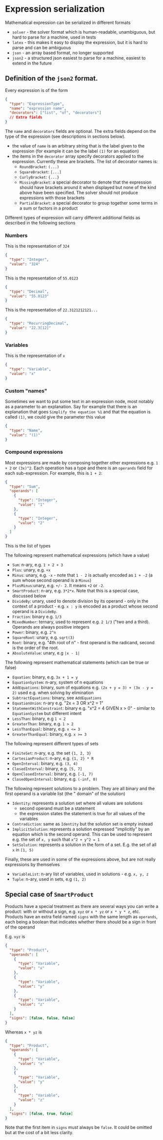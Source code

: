 # Expression serialization

Mathematical expression can be serialized in different formats

- `solver` - the solver format which is human-readable, unambiguous, but hard to parse for a machine, used in tests
- `latex` - this makes it easy to display the expression, but it is hard to parse and can be ambiguous
- `json` - an array based format, no longer supported
- `json2` - a structured json easiest to parse for a machine, easiest to extend in the future

## Definition of the `json2` format.

Every expression is of the form

```json
{
  "type": "ExpressionType",
  "name": "expression name",
  "decorators": ["list", "of", "decorators"]
  // Extra fields
}
```

The `name` and `decorators` fields are optional. The extra fields depend on the type of the expression (see descriptions
in sections below).

- the value of `name` is an arbitrary string that is the label given to the expression (for example it can be the label
  `(1)` for an equation)
- the items in the `decorator` array specify decorators applied to the expression. Currently these are brackets. The
  list of decorator names is:
  - `RoundBracket`: `(...)`
  - `SquareBracket`: `[...]`
  - `CurlyBracket`: `{...}`
  - `MissingBracket`: a special decorator to denote that the expression should have brackets around it when displayed
    but none of the kind above have been specified. The solver should not produce expressions with those brackets
  - `PartialBracket`: a special decorator to group together some terms in a sum or factors in a product

Different types of expression will carry different additional fields as described in the following sections

### Numbers

This is the representation of `324`

```json
{
  "type": "Integer",
  "value": "324"
}
```

This is the representation of `55.0123`

```json
{
  "type": "Decimal",
  "value": "55.0123"
}
```

This is the representation of `22.3121212121...`

```json
{
  "type": "RecurringDecimal",
  "value": "22.3[12]"
}
```

### Variables

This is the representation of `x`

```json
{
  "type": "Variable",
  "value": "x"
}
```

### Custom "names"

Sometimes we want to put some text in an expression node, most notably as a parameter to an explanation. Say for
example that there is an explanation that goes `Simplify the equation %1` and that the equation is called `(1)`, we
could give the parameter this value

```json
{
  "type": "Name",
  "value": "(1)"
}
```

### Compound expressions

Most expressions are made by composing together other expressions e.g. `1 + 2` or `(3x)^2`. Each operation has a type
and there is an `operands` field for each sub-expression. For example, this is `1 + 2`:

```json
{
  "type": "Sum",
  "operands": [
    {
      "type": "Integer",
      "value": "1"
    },
    {
      "type": "Integer",
      "value": "2"
    }
  ]
}
```

This is the list of types

The following represent mathematical expressions (which have a value)

- `Sum`: n-ary, e.g. `1 + 2 + 3`
- `Plus`: unary, e.g. `+x`
- `Minus`: unary, e.g. `-x` - note that `1 - 2` is actually encoded as `1 + -2` (a sum whose second operand is
  a `Minus`)
- `PlusMinus`:unary, e.g. `+/- 2`. It means `+2` or `-2`.
- `SmartProduct`: n-ary, e.g. `3*2*x`. Note that this is a special case, discussed below
- `DivideBy`: unary, used to denote division by its operand - only in the context of a product - e.g. `x : y` is encoded
  as a product whose second operand is a `DivideBy`.
- `Fraction`: binary e.g. `1/3`
- `MixedNumber`: ternary, used to represent e.g. `2 1/3` ("two and a third). Operands are always positive integers
- `Power`: binary, e.g. `2^n`
- `SquareRoot`: unary, e.g. `sqrt(3)`
- `Root`: binary, e.g. "4th root of n" - first operand is the radicand, second is the order of the root.
- `AbsoluteValue`: unary, e.g `|x - 1|`

The following represent mathematical statements (which can be true or false)

- `Equation`: binary, e.g. `3x + 1 = y`
- `EquationSystem`: n-ary, system of n equations
- `AddEquations`: binary, sum of equations e.g. `(2x + y = 3) + (3x - y = 2)` used e.g. when solving by elimination
- `SubtractEquations`: binary, see `AddEquations`
- `EquationUnion`: n-ary e.g. "2x = 3 OR x^2 = 1"
- `StatementWithConstraint`: binary e.g. "x^2 = 4 GIVEN x > 0" - similar to `EquationSystem` but different intent
- `LessThan`: binary, e.g `1 < 2`
- `GreaterThan`: binary, e.g. `1 > 2`
- `LessThanEqual`: binary, e.g. `x <= 3`
- `GreaterThanEqual`: binary, e.g. `x >= 3`

The following represent different types of sets

- `FiniteSet`: n-ary, e.g. the set `{1, 2, 3}`
- `CartesianProduct`: n-ary, e.g. `{1, 2} * R`
- `OpenInterval`: binary, e.g. `(3, 4)`
- `ClosedInterval`: binary, e.g. `[5, 7]`
- `OpenClosedInterval`: binary, e.g. `[-1, 7)`
- `ClosedOpenInterval`: binary, e.g. `(-inf, 0)`

The following represent solutions to a problem. They are all binary and the first operand is a variable list (the "
domain" of the solution)

- `Identity`: represents a solution set where all values are solutions
  - second operand must be a statement
  - the expression states the statement is true for all values of the variables
- `Contradiction`: same as `Identity` but the solution set is empty instead
- `ImplicitSolution`: represents a solution expressed "implicitly" by an equation which is the second operand. This can
  be used to represent e.g. the set of `x, y` such that `x^2 + y^2 = 1`
- `SetSolution`: represents a solution in the form of a set. E.g. the set of all `x` in `[1, 5)`

Finally, these are used in some of the expressions above, but are not really expressions by themselves

- `VariableList`: n-ary list of variables, used in solutions - e.g. `x, y, z`
- `Tuple`: n-ary, used in sets, e.g `(1, 2)`

## Special case of `SmartProduct`

Products have a special treatment as there are several ways you can write a product: with or without a sign, e.g.
`xyz` or `x * yz` or `x * y * z`, etc. Products have an extra field named `signs` with the same length as `operands`,
each being a boolean that indicates whether there should be a sign in front of the operand

E.g. `xyz` is

```json
{
  "type": "Product",
  "operands": [
    {
      "type": "Variable",
      "value": "x"
    },
    {
      "type": "Variable",
      "value": "y"
    },
    {
      "type": "Variable",
      "value": "z"
    }
  ],
  "signs": [false, false, false]
}
```

Whereas `x * yz` is

```json
{
  "type": "Product",
  "operands": [
    {
      "type": "Variable",
      "value": "x"
    },
    {
      "type": "Variable",
      "value": "y"
    },
    {
      "type": "Variable",
      "value": "z"
    }
  ],
  "signs": [false, true, false]
}
```

Note that the first item in `signs` must always be `false`. It could be omitted but at the cost of a bit less clarity.
